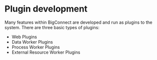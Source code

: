 # Plugin development

Many features within BigConnect are developed and run as plugins to the system. There are three basic types of plugins:

* Web Plugins
* Data Worker Plugins
* Process Worker Plugins
* External Resource Worker Plugins





